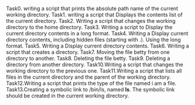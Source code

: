 Task0. writing a script that prints the absolute path name of the current working directory.
Task1. writing a script that Displays the contents list of the current directory.
Task2. Writing a script that changes the working directory to the home directory.
Task3. Writing a script to Display the  current directory contents in a long format.
Task4. Writing a Display current directory contents, including hidden files (starting with .). Using the long format.
Task5. Writing a Display current directory contents.
Task6. Writing a script that creates a directory.
Task7. Moving the file betty from one directory to another.
Task8. Deleting the file betty.
Task9. Deleting a directory from another directory.
Task10.Writing  a script that changes the working directory to the previous one.
Task11.Writing a script that lists all files in the current directory and the parent of the working directory.
Task12.Writing a script that prints the type of the file named i am a file.
Task13.Creating a symbolic link to /bin/ls, named __ls__. The symbolic link should be created in the current working directory.
